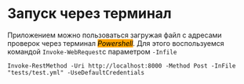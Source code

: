 # Запуск через терминал

Приложением можно пользоваться загружая файл с адресами проверок через терминал _<mark style="background-color:orange;">Powershell</mark>_. Для этого воспользуемся командой `Invoke-WebRequest`с параметром `-Infile`

```
Invoke-RestMethod -Uri http://localhost:8000 -Method Post -InFile "tests/test.yml" -UseDefaultCredentials
```
